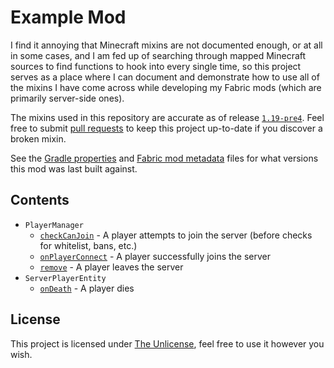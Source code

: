 # Example Mod

I find it annoying that Minecraft mixins are not documented enough, or at all in some cases, and I am fed up of searching through mapped Minecraft sources to find functions to hook into every single time, so this project serves as a place where I can document and demonstrate how to use all of the mixins I have come across while developing my Fabric mods (which are primarily server-side ones).

The mixins used in this repository are accurate as of release [`1.19-pre4`](https://maven.fabricmc.net/docs/yarn-1.19-pre4+build.1/). Feel free to submit [pull requests](https://github.com/viral32111/ExampleMod/pulls) to keep this project up-to-date if you discover a broken mixin.

See the [Gradle properties](/gradle.properties#L9-L15) and [Fabric mod metadata](/src/main/resources/fabric.mod.json#L34-L39) files for what versions this mod was last built against.

## Contents

* `PlayerManager`
  * [`checkCanJoin`](/src/main/java/com/viral32111/example/mixin/PlayerManagerMixin.java#L22-L33) - A player attempts to join the server (before checks for whitelist, bans, etc.)
  * [`onPlayerConnect`](/src/main/java/com/viral32111/example/mixin/PlayerManagerMixin.java#L36-L51) - A player successfully joins the server
  * [`remove`](/src/main/java/com/viral32111/example/mixin/PlayerManagerMixin.java#L54-L64) - A player leaves the server
* `ServerPlayerEntity`
  * [`onDeath`](/src/main/java/com/viral32111/example/mixin/ServerPlayerEntityMixin.java#L15) - A player dies

## License

This project is licensed under [The Unlicense](https://unlicense.org/), feel free to use it however you wish.
